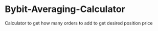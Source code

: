 # Bybit-Averaging-Calculator
Calculator to get how many orders to add to get desired position price
